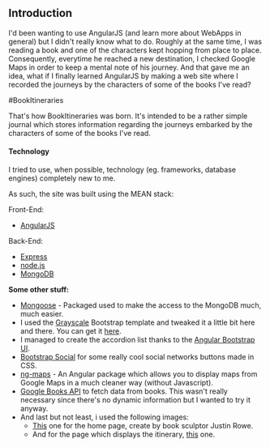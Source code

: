 ## Introduction

I'd been wanting to use AngularJS (and learn more about WebApps in general) but I didn't really know what to do. Roughly at the same time, I was reading a book and one of the characters kept hopping from place to place. Consequently, everytime he reached a new destination, I checked Google Maps in order to keep a mental note of his journey. And that gave me an idea, what if I finally learned AngularJS by making a web site where I recorded the journeys by the characters of some of the books I've read?

#BookItineraries

That's how BookItineraries was born. It's intended to be a rather simple journal which stores information regarding the journeys embarked by the characters of some of the books I've read.


#### Technology
I tried to use, when possible, technology (eg. frameworks, database engines) completely new to me.

As such, the site was built using the MEAN stack:

Front-End:
- [AngularJS](https://angularjs.org/)

Back-End:
- [Express](http://expressjs.com/)
- [node.js](https://nodejs.org/en/)
- [MongoDB](https://www.mongodb.org/)

**Some other stuff:**
- [Mongoose](http://mongoosejs.com/) - Packaged used to make the access to the MongoDB much, much easier.
- I used the [Grayscale](http://blackrockdigital.github.io/startbootstrap-grayscale/) Bootstrap template and tweaked it a little bit here and there. You can get it [here](http://startbootstrap.com/template-overviews/grayscale/).
- I managed to create the accordion list thanks to the [Angular Bootstrap UI](https://angular-ui.github.io/bootstrap/).
- [Bootstrap Social](https://github.com/lipis/bootstrap-social) for some really cool social networks buttons made in CSS.
- [ng-maps](http://willleahy.info/ng-maps/#/) - An Angular package which allows you to display maps from Google Maps in a much cleaner way (without Javascript).
- [Google Books API](https://developers.google.com/books/docs/v1/getting_started) to fetch data from books. This wasn't really necessary since there's no dynamic information but I wanted to try it anyway.
- And last but not least, i used the following images:
  - [This](https://artsintherightplace.files.wordpress.com/2012/01/still-no-soul-appeared-upon-her-decks.jpg) one for the home page, create by book sculptor Justin Rowe.
  - And for the page which displays the itinerary, [this](http://wallpaperswide.com/reading_imagination-wallpapers.html) one.
